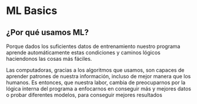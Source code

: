 # ML Basics

## ¿Por qué usamos ML?
Porque dados los suficientes datos de entrenamiento nuestro programa aprende automáticamente estas condiciones y caminos lógicos haciendonos las cosas más fáciles.

Las computadoras, gracias a los algoritmos que usamos, son capaces de aprender patrones de nuestra información, incluso de mejor manera que los humanos. Es entonces, que nuestra labor, cambia de preocuparnos por la lógica interna del programa a enfocarnos en conseguir más y mejores datos o probar diferentes modelos, para conseguir mejores resultados